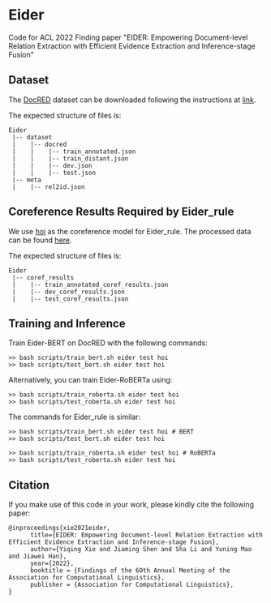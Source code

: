 # Eider
Code for ACL 2022 Finding paper "EIDER: Empowering Document-level Relation Extraction with Efficient Evidence Extraction and Inference-stage Fusion"

## Dataset
The [DocRED](https://www.aclweb.org/anthology/P19-1074/) dataset can be downloaded following the instructions at [link](https://github.com/thunlp/DocRED/tree/master/data). 

The expected structure of files is:
```
Eider
 |-- dataset
 |    |-- docred
 |    |    |-- train_annotated.json        
 |    |    |-- train_distant.json
 |    |    |-- dev.json
 |    |    |-- test.json
 |-- meta
 |    |-- rel2id.json
 ```
 
 ## Coreference Results Required by Eider_rule
 We use [hoi](https://github.com/emorynlp/coref-hoi) as the coreference model for Eider_rule. The processed data can be found [here](https://drive.google.com/drive/folders/1xceCD96VUbqZ4-IDVICCBIpke5VlZedz?usp=sharing).
 
 The expected structure of files is:
```
Eider
 |-- coref_results
 |    |-- train_annotated_coref_results.json
 |    |-- dev_coref_results.json
 |    |-- test_coref_results.json
 ```
 
 
 ## Training and Inference
 Train Eider-BERT on DocRED with the following commands:
 ```
 >> bash scripts/train_bert.sh eider test hoi
 >> bash scripts/test_bert.sh eider test hoi
 ```
 
 Alternatively, you can train Eider-RoBERTa using:
 ```
 >> bash scripts/train_roberta.sh eider test hoi
 >> bash scripts/test_roberta.sh eider test hoi
 ```
 
 The commands for Eider_rule is similar:
 ```
 >> bash scripts/train_bert.sh eider test hoi # BERT
 >> bash scripts/test_bert.sh eider test hoi

 >> bash scripts/train_roberta.sh eider test hoi # RoBERTa
 >> bash scripts/test_roberta.sh eider test hoi
 ```
 
 ## Citation
 If you make use of this code in your work, please kindly cite the following paper:
```
@inproceedings{xie2021eider,
      title={EIDER: Empowering Document-level Relation Extraction with Efficient Evidence Extraction and Inference-stage Fusion}, 
      author={Yiqing Xie and Jiaming Shen and Sha Li and Yuning Mao and Jiawei Han},
      year={2022},
      booktitle = {Findings of the 60th Annual Meeting of the Association for Computational Linguistics},
      publisher = {Association for Computational Linguistics},
}
```
 
